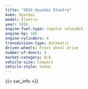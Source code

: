 ```yaml
---
title: "2016 Hyundai Elantra"
make: Hyundai
model: Elantra
year: 2016
engine-fuel-type: regular unleaded
engine-hp: 166
engine-cylinders: 4
transmission-type: Automatic
driven-wheels: Front wheel drive
number-of-doors: 4
market-category: N/A
vehicle-size: Compact
vehicle-style: Sedan
---
```


{{< car_info >}}
